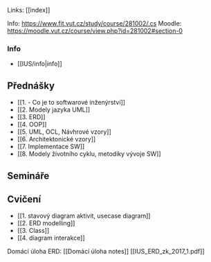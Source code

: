 Links: [[index]]

Info: https://www.fit.vut.cz/study/course/281002/.cs
Moodle: https://moodle.vut.cz/course/view.php?id=281002#section-0

### Info
- [[IUS/info|info]]

## Přednášky
- [[1.  - Co je to softwarové inženýrství]]
- [[2.  Modely jazyka UML]]
- [[3. ERD]]
- [[4. OOP]]
- [[5. UML, OCL, Návhrové vzory]]
- [[6. Architektonické vzory]]
- [[7.  Implementace SW]]
- [[8. Modely životního cyklu, metodiky vývoje SW]]

## Semináře

## Cvičení
- [[1. stavový diagram aktivit, usecase diagram]]
- [[2. ERD modelling]]
- [[3. Class]]
- [[4. diagram interakce]]


Domácí úloha ERD:
[[Domácí úloha notes]]
[[IUS_ERD_zk_2017_1.pdf]]
